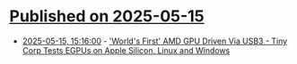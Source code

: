 # [Published on 2025-05-15](index.md)

* [2025-05-15, 15:16:00](https://soylentnews.org/article.pl?sid=25/05/14/1148216&from=rss) - ['World's First' AMD GPU Driven Via USB3 - Tiny Corp Tests EGPUs on Apple Silicon, Linux and Windows](https://soylentnews.org/article.pl?sid=25/05/14/1148216&from=rss)
